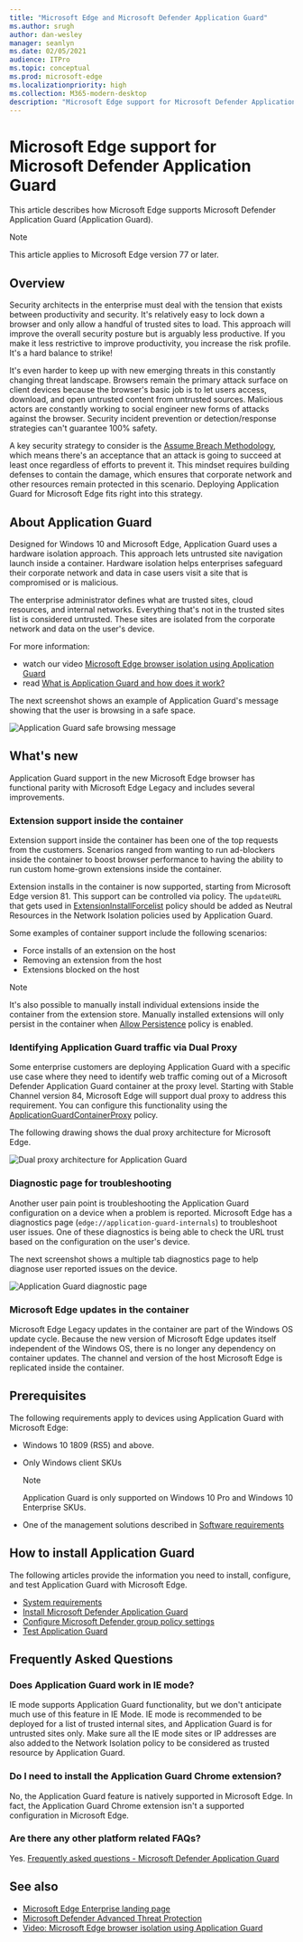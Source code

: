 ```yaml
---
title: "Microsoft Edge and Microsoft Defender Application Guard"
ms.author: srugh
author: dan-wesley
manager: seanlyn
ms.date: 02/05/2021
audience: ITPro
ms.topic: conceptual
ms.prod: microsoft-edge
ms.localizationpriority: high
ms.collection: M365-modern-desktop
description: "Microsoft Edge support for Microsoft Defender Application Guard"
---
```


# Microsoft Edge support for Microsoft Defender Application Guard

This article describes how Microsoft Edge supports Microsoft Defender Application Guard (Application Guard).

> [!NOTE]
> This article applies to Microsoft Edge version 77 or later.

## Overview

Security architects in the enterprise must deal with the tension that exists between productivity and security. It's relatively easy to lock down a browser and only allow a handful of trusted sites to load. This approach will improve the overall security posture but is arguably less productive. If you make it less restrictive to improve productivity, you increase the risk profile. It's a hard balance to strike!

It's even harder to keep up with new emerging threats in this constantly changing threat landscape. Browsers remain the primary attack surface on client devices because the browser's basic job is to let users access, download, and open untrusted content from untrusted sources. Malicious actors are constantly working to social engineer new forms of attacks against the browser. Security incident prevention or detection/response strategies can't guarantee 100% safety.

A key security strategy to consider is the [Assume Breach Methodology](/office365/Enterprise/office-365-monitoring-and-testing#assume-breach-methodology), which means there's an acceptance that an attack is going to succeed at least once regardless of efforts to prevent it. This mindset requires building defenses to contain the damage, which ensures that corporate network and other resources remain protected in this scenario.  Deploying Application Guard for Microsoft Edge fits right into this strategy.

## About Application Guard

Designed for Windows 10 and Microsoft Edge, Application Guard uses a hardware isolation approach. This approach lets untrusted site navigation launch inside a container. Hardware isolation helps enterprises safeguard their corporate network and data in case users visit a site that is compromised or is malicious.

The enterprise administrator defines what are trusted sites, cloud resources, and internal networks. Everything that's not in the trusted sites list is considered untrusted. These sites are isolated from the corporate network and data on the user's device.

For more information:

- watch our video [Microsoft Edge browser isolation using Application Guard](microsoft-edge-video-security-application-guard.md)
- read [What is Application Guard and how does it work?](/windows/security/threat-protection/microsoft-defender-application-guard/md-app-guard-overview#what-is-application-guard-and-how-does-it-work)

The next screenshot shows an example of Application Guard's message showing that the user is browsing in a safe space.

![Application Guard safe browsing message](media/microsoft-edge-security-windows-defender-application-guard/wd-application-guard-1.png)

## What's new

Application Guard support in the new Microsoft Edge  browser has functional parity with Microsoft Edge Legacy and includes several improvements.

### Extension support inside the container

Extension support inside the container has been one of the top requests from the customers. Scenarios ranged from wanting to run ad-blockers inside the container to boost browser performance to having the ability to run custom home-grown extensions inside the container.

Extension installs in the container is now supported, starting from Microsoft Edge version 81. This support can be controlled via policy. The `updateURL` that gets used in [ExtensionInstallForcelist](./microsoft-edge-policies.md#extensioninstallforcelist) policy should be added as Neutral Resources in the Network Isolation policies used by Application Guard.

Some examples of container support include the following scenarios:

- Force installs of an extension on the host
- Removing an extension from the host
- Extensions blocked on the host

> [!NOTE]
> It's also possible to manually install individual extensions inside the container from the extension store. Manually installed extensions will only persist in the container when [Allow Persistence](/windows/security/threat-protection/microsoft-defender-application-guard/configure-md-app-guard#application-specific-settings) policy is enabled.

### Identifying Application Guard traffic via Dual Proxy

Some enterprise customers are deploying Application Guard with a specific use case where they need to identify web traffic coming out of a Microsoft Defender Application Guard container at the proxy level. Starting with Stable Channel version 84, Microsoft Edge will support dual proxy to address this requirement. You can configure this functionality using the [ApplicationGuardContainerProxy](./microsoft-edge-policies.md#applicationguardcontainerproxy) policy.

The following drawing shows the dual proxy architecture for Microsoft Edge.

![Dual proxy architecture for Application Guard](media/microsoft-edge-security-windows-defender-application-guard/wd-application-guard-dual-proxy.png)

### Diagnostic page for troubleshooting

Another user pain point is troubleshooting the Application Guard configuration on a device when a problem is reported. Microsoft Edge has a diagnostics page (`edge://application-guard-internals`) to troubleshoot user issues. One of these diagnostics is being able to check the URL trust based on the configuration on the user's device.

The next screenshot shows a multiple tab diagnostics page to help diagnose user reported issues on the device.

![Application Guard diagnostic page](media/microsoft-edge-security-windows-defender-application-guard/wd-application-guard-2.png)

### Microsoft Edge updates in the container

Microsoft Edge Legacy updates in the container are part of the Windows OS update cycle. Because the new version of Microsoft Edge updates itself independent of the Windows OS, there is no longer any dependency on container updates. The channel and version of the host Microsoft Edge is replicated inside the container.

## Prerequisites

The following  requirements apply to devices using Application Guard with Microsoft Edge:

- Windows 10 1809 (RS5) and above.
- Only Windows client SKUs

  > [!NOTE]
  > Application Guard is only supported on Windows 10 Pro and Windows 10 Enterprise SKUs.

- One of the management solutions described in [Software requirements](/windows/security/threat-protection/microsoft-defender-application-guard/reqs-md-app-guard#software-requirements)

## How to install Application Guard

The following articles provide the information you need to install, configure, and test Application Guard with Microsoft Edge.

- [System requirements](/windows/security/threat-protection/microsoft-defender-application-guard/reqs-md-app-guard)
- [Install Microsoft Defender Application Guard](/windows/security/threat-protection/microsoft-defender-application-guard/install-md-app-guard)
- [Configure Microsoft Defender group policy settings](/windows/security/threat-protection/microsoft-defender-application-guard/configure-md-app-guard)
- [Test Application Guard](/windows/security/threat-protection/microsoft-defender-application-guard/test-scenarios-md-app-guard)

## Frequently Asked Questions

### Does Application Guard work in IE mode?

IE mode supports Application Guard functionality, but we don't anticipate much use of this feature in IE Mode. IE mode is recommended to be deployed for a list of trusted internal sites, and Application Guard is for untrusted sites only. Make sure all the IE mode sites or IP addresses are also added to the Network Isolation policy to be considered as trusted resource by Application Guard.

### Do I need to install the Application Guard Chrome extension?

No, the Application Guard feature is natively supported in Microsoft Edge. In fact, the Application Guard Chrome extension isn't a supported configuration in Microsoft Edge.

### Are there any other platform related FAQs?

Yes. [Frequently asked questions - Microsoft Defender Application Guard](/windows/security/threat-protection/microsoft-defender-application-guard/faq-md-app-guard) 

## See also

- [Microsoft Edge Enterprise landing page](https://aka.ms/EdgeEnterprise)
- [Microsoft Defender Advanced Threat Protection](/windows/security/threat-protection/microsoft-defender-atp/microsoft-defender-advanced-threat-protection)
- [Video: Microsoft Edge browser isolation using Application Guard](https://www.youtube.com/watch?v=zQjaRqNXMqw&t=3s)
